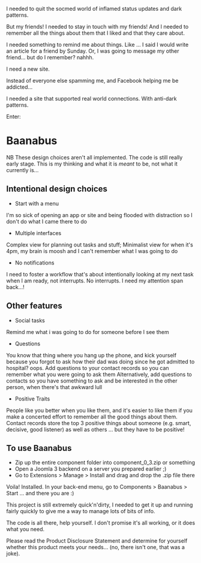 I needed to quit the socmed world of inflamed status updates and dark patterns. 

But my friends! I needed to stay in touch with my friends! And I needed to remember all the things about them that I liked and that they care about. 

I needed something to remind me about things. Like ... I said I would write an article for a friend by Sunday. Or, I was going to message my other friend... but do I remember? nahhh. 

I need a new site.

Instead of everyone else spamming me, and Facebook helping me be addicted... 

I needed a site that supported real world connections. With anti-dark patterns. 

Enter:

# Baanabus 

NB These design choices aren't all implemented. The code is still really early stage. This is my thinking and what it is *meant* to be, not what it currently is... 

## Intentional design choices 

* Start with a menu

I'm so sick of opening an app or site and being flooded with distraction so I don't do what I came there to do

* Multiple interfaces 

Complex view for planning out tasks and stuff; Minimalist view for when it's 4pm, my brain is moosh and I can't remember what I was going to do 

* No notifications

I need to foster a workflow that's about intentionally looking at my next task when I am ready, not interrupts. No interrupts. I need my attention span back...!

## Other features

* Social tasks

Remind me what i was going to do for someone before I see them

* Questions

You know that thing where you hang up the phone, and kick yourself because you forgot to ask how their dad was doing since he got admitted to hospital? oops. Add questions to your contact records so you can remember what you were going to ask them
Alternatively, add questions to contacts so you have something to ask and be interested in the other person, when there's that awkward lull

* Positive Traits

People like you better when you like them, and it's easier to like them if you make a concerted effort to remember all the good things about them. Contact records store the top 3 positive things about someone (e.g. smart, decisive, good listener) as well as others ... but they have to be positive! 


## To use Baanabus

* Zip up the entire component folder into component_0_3.zip or something
* Open a Joomla 3 backend on a server you prepared earlier ;) 
* Go to Extensions > Manage > Install and drag and drop the .zip file there

Voila! Installed. In your back-end menu, go to Components > Baanabus > Start ... and there you are :) 

This project is still extremely quick'n'dirty, I needed to get it up and running fairly quickly to give me a way to manage lots of bits of info.

The code is all there, help yourself. I don't promise it's all working, or it does what you need. 

Please read the Product Disclosure Statement and determine for yourself whether this product meets your needs... (no, there isn't one, that was a joke).
